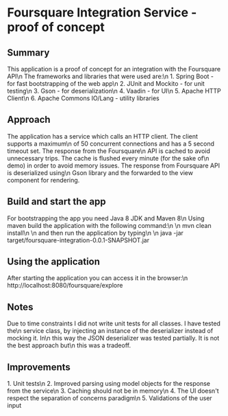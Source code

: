 <h1>Foursquare Integration Service - proof of concept</h1>

<h2>Summary</h2>

<p>This application is a proof of concept for an integration with the Foursquare API\n
The frameworks and libraries that were used are:\n
1. Spring Boot - for fast bootstrapping of the web app\n
2. JUnit and Mockito - for unit testing\n
3. Gson - for deserialization\n
4. Vaadin - for UI\n
5. Apache HTTP Client\n
6. Apache Commons IO/Lang - utility libraries
</p>

<h2>Approach</h2>
<p>
The application has a service which calls an HTTP client. The client supports a maximum\n
of 50 concurrent connections and has a 5 second timeout set. The response from the Foursquare\n
API is cached to avoid unnecessary trips. The cache is flushed every minute (for the sake of\n
demo) in order to avoid memory issues. The response from Foursquare API is deserialized using\n
Gson library and the forwarded to the view component for rendering.
</p>

<h2>Build and start the app</h2>
<p>For bootstrapping the app you need Java 8 JDK and Maven 8\n
Using maven build the application with the following command:\n
\n
mvn clean install\n
\n
and then run the application by typing\n
\n
java -jar target/foursquare-integration-0.0.1-SNAPSHOT.jar
</p>

<h2>Using the application</h2>
<p>After starting the application you can access it in the browser:\n
http://localhost:8080/foursquare/explore
</p>

<h2>Notes</h2>
<p>Due to time constraints I did not write unit tests for all classes. I have tested the\n
service class, by injecting an instance of the deserializer instead of mocking it. In\n
this way the JSON deserializer was tested partially. It is not the best approach but\n
this was a tradeoff.
</p>

<h2>Improvements</h2>
<p>
1. Unit tests\n
2. Improved parsing using model objects for the response from the service\n
3. Caching should not be in memory\n
4. The UI doesn't respect the separation of concerns paradigm\n
5. Validations of the user input
</p>
